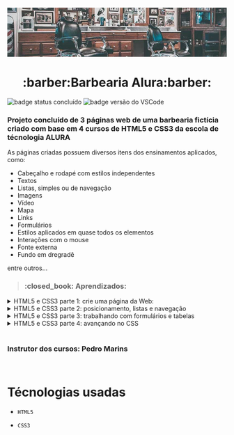 ﻿<p align='center'>
<img src="banner-cortado.jpg" alt="banner com imagem de uma barbearia">
</p>

<h1 align="center">:barber:Barbearia Alura:barber:</h1>

![badge status concluído](https://img.shields.io/badge/Status-Conclu%C3%ADdo-green)
![badge versão do VSCode](https://img.shields.io/badge/VSCode-1.71.0-blue)

<h3><strong>Projeto concluído</strong> de 3 páginas web de uma barbearia fictícia criado com base em 4 cursos de HTML5 e CSS3 da escola de técnologia ALURA</h3>
As páginas criadas possuem diversos itens dos ensinamentos aplicados, como:

- Cabeçalho e rodapé com estilos independentes
- Textos
- Listas, simples ou de navegação
- Imagens
- Vídeo
- Mapa
- Links
- Formulários
- Estilos aplicados em quase todos os elementos
- Interações com o mouse
- Fonte externa
- Fundo em dregradê

entre outros...
<br>

><h3>:closed_book: Aprendizados:</h3>

<details>
<summary>HTML5 e CSS3 parte 1: crie uma página da Web:</summary>

- Uma introdução ao HTML e às suas ***tags***
- Como definir o título e os parágrafos de um texto
    - Utilizando as *tags* **`<h1>`** e **`<p>`**, respectivamente
- Como dar destaque para algumas informações do texto, deixando-as em **negrito**, utilizando a *tag* **`<strong>`**
- Como dar ênfase para algumas informações do texto, deixando-as em *itálico*, utilizando a *tag* **`<em>`**
- A definir a estrutura básica do HTML
    - Com a *tag* `DOCTYPE`, definimos qual versão do HTML estamos utilizando
    - A *tag* **`<html>`**, que marca o conteúdo a ser renderizado no navegador
        - Dentro desta *tag*, podemos definir a linguagem da página, através da propriedade **`lang`**
- Como passar as informações do *encoding* da nossa página para o navegador, através da *tag* **`<meta>`** e da propriedade **`charset`**
- Como definir o título de uma página, através da *tag* **`<title>`**
- Como separar as informações que estão sendo passadas para o navegador, utilizando a *tag* **`<head>`**
- Como separar o conteúdo da página, utilizando a *tag* **`<body>`**
- A mexer na apresentação dos textos
    - No alinhamento deles (`text-align`)
    - No tamanho da fonte (`font-size`)
    - Na cor de fundo (`background`)
    - Na cor do texto (`color`)
- CSS *inline*
    - Na linha onde temos a nossa *tag*, adicionamos a propriedade do CSS
- A tag **`<style>`**
    - Dentro da *tag*, podemos colocar marcações de CSS referentes aos elementos que temos no nosso HTML
- A apresentação do CSS com um arquivo externo
- Como funciona o estilo em cascata do CSS
- Como importar um arquivo externo de CSS dentro da nossa página HTML
- Como representar cores no CSS
    - Através do nome da cor
    - Através do seu hexadecimal
    - Através do seu RGB
- Como reestruturar o nosso código, removendo os CSS *inline* e colocando-os no arquivo CSS externo
- Como criar um identificador para marcar especificamente um elemento
    - Como fazer referência a esse identificador no CSS
- Como adicionar uma imagem à nossa página
- Como ajustar a altura do elemento, através da propriedade `height`
- Como ajustar a largura do elemento, através da propriedade `width`
- Como ajustar o espaçamento interno do elemento, através da propriedade `padding`
- Como ajustar o espaçamento externo do elemento, através da propriedade `margin`
- Como se comporta um time de front-end hoje em dia
- A trabalhar com listas não-ordenadas e listas ordenadas
    - Para cada um dos itens da lista, utilizamos a *tag* **`<li>`**
- O conceito das **classes** no CSS
    - Elas servem para marcar itens, que são repetíveis
- Como referenciar uma classe no CSS
- Divisões de conteúdo, utilizando a *tag* **`<div>`**
- Os comportamentos ***inline*** e ***block***
- O conceito de cabeçalho da página e como criá-lo
- Que o cabeçalho da página deve ter mais destaque
- Que não é recomendado criar estilos usando *tags*
    - O ideal é usarmos classes para tudo
</details>

<details>
<summary>HTML5 e CSS3 parte 2: posicionamento, listas e navegação</summary>

- Uma introdução ao projeto do treinamento
- Uma revisão do conteúdo aprendido no treinamento anterior
- Uma revisão da base de uma página HTML
- Lista HTML não ordenada
- A criar links para outras páginas, sejam elas do nosso projeto ou páginas externas
- Um reforço aos estilos **`inline`** e **`block`**
- Como transformar o texto para ter todas as letras maiúsculas
- Como deixar o texto em negrito com CSS
- Como remover a decoração do texto
- Como remover os estilos que o navegador cria automaticamente
- Como funciona os posicionamentos ***static***, ***relative*** e ***absolute*** dos elementos
- Como posicionar o cabeçalho da nossa página
- A *tag* `main`, para o conteúdo principal da nossa página
- A criar listas complexas, com títulos, imagens e parágrafos
- A utilizar o `inline-block`
- A praticar e estilizar o conteúdo principal da nossa página
- Através do CSS, aplicar bordas nos elementos.
- Os diferentes tipos de bordas.
- A deixar a borda arredondada.
- Algumas **pseudo-classes** CSS
    - **`hover`**, quando o usuário passa o cursor sobre o elemento
    - **`active`**, quando um elemento está sendo ativado pelo usuário
- A mudar a cor do texto e/ou da borda de um elemento, quando o usuário passar o cursor sobre o mesmo
- A mudar a cor da borda de um elemento, quando o mesmo estiver sendo ativado pelo usuário
- A *tag* `footer`, para o rodapé da nossa página
- Que, com CSS, podemos colocar uma imagem de fundo em um elemento
    - Quando colocamos uma imagem de fundo em um elemento, o CSS, por padrão, copia e cola a imagem diversas vezes até ocupar todo o espaço do elemento
- A tabela **Unicode**
</details>

<details>
<summary>HTML5 e CSS3 parte 3: trabalhando com formulários e tabelas</summary>

- Uma revisão do conteúdo aprendido no treinamento anterior
- Uma introdução ao projeto do treinamento
- A criação da página de contato
- Um pouco sobre os **formulários**
- A criar um formulário HTML
    - A *tag* que o representa é a `<form>`
- A *tag* `<input>`, para a entrada de dados do usuário
- A criar uma *etiqueta* para o `input`, com a *tag* `<label>`
- A conectar um `input` com o seu `label`
    - Colocamos um `id` para o `input` e associamos esse `id` ao atributo `for` do `label`
- Alguns tipos de `input`, como `text` e `submit`
- Que `label` possui o `display inline` e o `input` possui `display inline-block`
- A estilizar o nosso formulário
- O `textarea`, para entradas de texto de mais de uma linha
- O `input` do tipo `radio`
- Como agrupar vários `input` do tipo `radio`, impedindo que mais de um `input` seja selecionado
- O `input` do tipo `checkbox`
- Que podemos criar um `input` dentro de um `label`, assim associando-os
- Mais estilizações para a nossa página
- Como funciona a hierarquia no CSS
- O `select`, que é seletor, um campo de seleção de um item, e o `option`, que representa cada opção do seletor
- Alguns tipos de *inputs* para celular: `email`, `tel`, `number`, `password`, `date`, `datetime`, `month` e `search`
- Como não permitir que um campo não seja preenchido, através do atributo `required`
- Como exibir uma sugestão de preenchimento para os campos, através do atributo `placeholder`
- Como deixar uma opção marcada por padrão nos nossos `input` `radio` e `checkbox`, através do atributo `checked`
- Como estruturar melhor o nosso código com `fieldset` e `legend`
- Como adicionar uma alternativa à imagem, descrevendo-a, com o atributo `alt`
- Como estilizar o botão de envio de formulário
- A realizar transições nos nossos elementos, com a propriedade CSS **`transition`**
- A modificar o estilo do ponteiro do mouse, quando passar por cima de determinado elemento, através da propriedade CSS **`cursor`**
- A realizar transformações nos nossos elementos, como aumentar proporcionalmente a escala de determinado elemento ou rotacioná-lo, através da propriedade CSS **`transform`**
- A criar uma tabela HTML
    - A *tag* `table`, que representa a tabela
    - A *tag* `tr`, que representa a linha da tabela
    - A *tag* `td`, que representa a célula da tabela
    - A *tag* `thead`, que representa o cabeçalho da tabela
    - A *tag* `tbody`, que representa o corpo da tabela
    - A *tag* `th`, que representa a célula do cabeçalho da tabela
    - A *tag* `tfoot`, que representa o rodapé da tabela
- A estilizar a tabela
</details>

<details>
<summary>HTML5 e CSS3 parte 4: avançando no CSS</summary>

- A ajustar a página principal para utilizar os mesmos padrões da página de produtos
- Medidas proporcionais com CSS
- Como funciona a *flutuação* dos elementos e como modificá-la, com a propriedade `float` do CSS
- Como *limpar* o `float`, com a propriedade `clear` do CSS
- A utilizar fontes externas nas nossas páginas
- Como incorporar um mapa à nossa página
- Como incorporar um vídeo à nossa página
- A melhorar mais ainda a semântica da página principal, com novas divisões, classes, etc
- Novas pseudo-classes
- Como aplicar um *background* gradiente na página
- Pseudo-elementos
- Seletores avançados CSS
    - Seletor `>`, para acessar os filhos de determinado elemento. Por exemplo, para acessar todos os `p` dentro de `main`:
        
        ```
        main > p {
        }
        ```
        
    - Seletor `+`, para acessar o primeiro irmão de determinado elemento. Por exemplo, para acessar o primeiro `p` após um `img`:
        
        ```
        img + p {
        }
        ```
        
    - Seletor `~`, para acessar todos os irmãos de determinado elemento. Por exemplo, para acessar todos os `p` após um `img`:
        
        ```
        img ~ p {
        }
        ```
        
    - Seletor `not`, para acessar os elementos, exceto algum. Por exemplo, para acessar todos os `p` dentro de `main`, exceto o `p` que tem `id` `missao`:
        
        ```
        main p:not(#missao) {
        }
        ```
        
- Como fazer contas com CSS, com a propriedade `calc`
- Como manipular a opacidade dos elementos, com a propriedade CSS `opacity`
- Como manipular a opacidade das cores
- Como adicionar um sombreamento em volta dos elementos, com a propriedade CSS `box-shadow`
- Como adicionar um sombreamento em textos, com a propriedade CSS `text-shadow`
- **Design responsivo**: como ajustar o estilo da nossa página de acordo com o tamanho da tela do dispositivo que a acesse
    - Meta *tag* de ***Viewport***
    - *Media Queries*
</details>

<br>

<h3><strong>Instrutor dos cursos:</strong> Pedro Marins</h3>

<br>

<h1>Técnologias usadas</h1>

- `HTML5`

- `CSS3`
